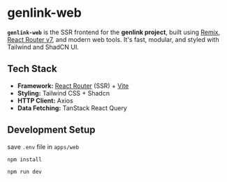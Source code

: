 # genlink-web

**`genlink-web`** is the SSR frontend for the **genlink project**, built using [Remix](https://remix.run/), [React Router v7](https://reactrouter.com/en/main), and modern web tools. It's fast, modular, and styled with Tailwind and ShadCN UI.



## Tech Stack

- **Framework:** [React Router](https://reactrouter.com) (SSR) + [Vite](https://vitejs.dev/)
- **Styling:** Tailwind CSS + Shadcn
- **HTTP Client:** Axios
- **Data Fetching:** TanStack React Query

## Development Setup

save `.env` file in `apps/web`

```bash
npm install

npm run dev
```
